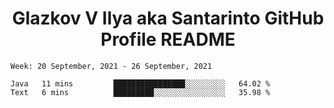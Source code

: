 <h1 align="center">Glazkov V Ilya aka Santarinto GitHub Profile README</h1>

<!--START_SECTION:waka-->
```text
Week: 20 September, 2021 - 26 September, 2021

Java   11 mins         ████████████████░░░░░░░░░   64.02 % 
Text   6 mins          █████████░░░░░░░░░░░░░░░░   35.98 % 
```
<!--END_SECTION:waka-->